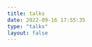 ```yaml
---
title: talks
date: 2022-09-16 17:55:35
type: "talks"
layout: false
---
```


<head>
  <!-- ... -->
  <script src="//cdn.jsdelivr.net/gh/Uyoahz26/daodao@main/dist/qexo-dao.min.js"></script>
  <!-- ... -->
</head>
<body>
  <!-- ... -->
  <div id="qexoDaoDao"></div>
  <script>
    qexoDaodao?.init({
      el: "#qexoDaoDao",
      avatar: "https://cdn.luogu.com.cn/upload/usericon/247552.png",
      name: "Skysun0311",
      limit: 20,
      useLoadingImg: false,
      baseURL: "https://admin.skysun0311.top",
    }).then(function (){
      console.log("Qexo说说加载完成");
    })
  </script>
</body>
